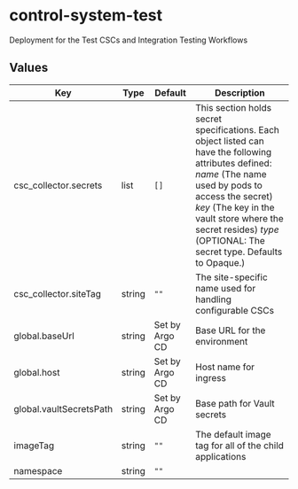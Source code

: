 # control-system-test

Deployment for the Test CSCs and Integration Testing Workflows

## Values

| Key | Type | Default | Description |
|-----|------|---------|-------------|
| csc_collector.secrets | list | `[]` | This section holds secret specifications. Each object listed can have the following attributes defined: _name_ (The name used by pods to access the secret) _key_ (The key in the vault store where the secret resides) _type_ (OPTIONAL: The secret type. Defaults to Opaque.) |
| csc_collector.siteTag | string | `""` | The site-specific name used for handling configurable CSCs |
| global.baseUrl | string | Set by Argo CD | Base URL for the environment |
| global.host | string | Set by Argo CD | Host name for ingress |
| global.vaultSecretsPath | string | Set by Argo CD | Base path for Vault secrets |
| imageTag | string | `""` | The default image tag for all of the child applications |
| namespace | string | `""` |  |
